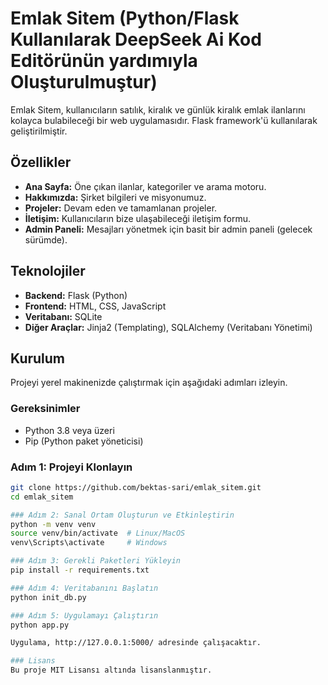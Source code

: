 # Emlak Sitem (Python/Flask Kullanılarak DeepSeek Ai Kod Editörünün yardımıyla Oluşturulmuştur)

Emlak Sitem, kullanıcıların satılık, kiralık ve günlük kiralık emlak ilanlarını kolayca bulabileceği bir web uygulamasıdır. Flask framework'ü kullanılarak geliştirilmiştir.

## Özellikler

- **Ana Sayfa:** Öne çıkan ilanlar, kategoriler ve arama motoru.
- **Hakkımızda:** Şirket bilgileri ve misyonumuz.
- **Projeler:** Devam eden ve tamamlanan projeler.
- **İletişim:** Kullanıcıların bize ulaşabileceği iletişim formu.
- **Admin Paneli:** Mesajları yönetmek için basit bir admin paneli (gelecek sürümde).

## Teknolojiler

- **Backend:** Flask (Python)
- **Frontend:** HTML, CSS, JavaScript
- **Veritabanı:** SQLite
- **Diğer Araçlar:** Jinja2 (Templating), SQLAlchemy (Veritabanı Yönetimi)

## Kurulum

Projeyi yerel makinenizde çalıştırmak için aşağıdaki adımları izleyin.

### Gereksinimler

- Python 3.8 veya üzeri
- Pip (Python paket yöneticisi)

### Adım 1: Projeyi Klonlayın

```bash
git clone https://github.com/bektas-sari/emlak_sitem.git
cd emlak_sitem

### Adım 2: Sanal Ortam Oluşturun ve Etkinleştirin
python -m venv venv
source venv/bin/activate  # Linux/MacOS
venv\Scripts\activate     # Windows

### Adım 3: Gerekli Paketleri Yükleyin
pip install -r requirements.txt

### Adım 4: Veritabanını Başlatın
python init_db.py

### Adım 5: Uygulamayı Çalıştırın
python app.py

Uygulama, http://127.0.0.1:5000/ adresinde çalışacaktır.

### Lisans
Bu proje MIT Lisansı altında lisanslanmıştır.
